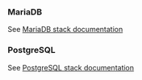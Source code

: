 ### MariaDB

See [MariaDB stack documentation](/stacks/mariadb/index.md#local-environment)

### PostgreSQL

See [PostgreSQL stack documentation](/stacks/postgres/index.md#local-environment)
